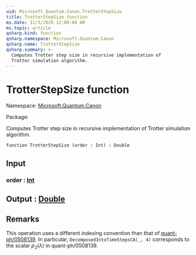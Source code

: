 ```yaml
---
uid: Microsoft.Quantum.Canon.TrotterStepSize
title: TrotterStepSize function
ms.date: 11/3/2020 12:00:00 AM
ms.topic: article
qsharp.kind: function
qsharp.namespace: Microsoft.Quantum.Canon
qsharp.name: TrotterStepSize
qsharp.summary: >-
  Computes Trotter step size in recursive implementation of
  Trotter simulation algorithm.
---
```


# TrotterStepSize function

Namespace: [Microsoft.Quantum.Canon](xref:Microsoft.Quantum.Canon)

Package: [](https://nuget.org/packages/)


Computes Trotter step size in recursive implementation ofTrotter simulation algorithm.

```qsharp
function TrotterStepSize (order : Int) : Double
```


## Input

### order : [Int](xref:microsoft.quantum.lang-ref.int)





## Output : [Double](xref:microsoft.quantum.lang-ref.double)



## Remarks

This operation uses a different indexing convention than that of[quant-ph/0508139](https://arxiv.org/abs/quant-ph/0508139). Inparticular, `DecomposedIntoTimeStepsCA(_, 4)` corresponds to thescalar $p_2(\lambda)$ in quant-ph/0508139.